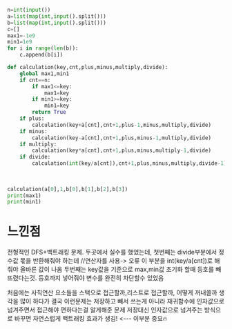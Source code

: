 ```py
n=int(input())
a=list(map(int,input().split()))
b=list(map(int,input().split()))
c=[]
max1=-1e9
min1=1e9
for i in range(len(b)):
    c.append(b[i])

def calculation(key,cnt,plus,minus,multiply,divide):
    global max1,min1
    if cnt==n:
        if max1<=key:
            max1=key
        if min1>=key:
            min1=key
        return True
    if plus:
        calculation(key+a[cnt],cnt+1,plus-1,minus,multiply,divide)
    if minus:
        calculation(key-a[cnt],cnt+1,plus,minus-1,multiply,divide)
    if multiply:
        calculation(key*a[cnt],cnt+1,plus,minus,multiply-1,divide)
    if divide:
        calculation(int(key/a[cnt]),cnt+1,plus,minus,multiply,divide-1)    
    
    
    
calculation(a[0],1,b[0],b[1],b[2],b[3])
print(max1)
print(min1)
```

<h1>느낀점</h1>
전형적인 DFS+백트래킹 문제.
두곳에서 실수를 했었는데, 
첫번째는 divide부분에서 정수값 몫을 반환해줘야 하는데 //연산자를 사용-> 오류 
이 부분을 int(key/a[cnt])로 해줘야 올바른 값이 나옴
두번째는 key값을 기준으로 max,min값 초기화 할때 등호를 빼뜨렸다는것. 등호까지 넣어줘야 변수를 완전히 차단할수 있었음

처음에는 사칙연산 요소들을 스택으로 접근할까,리스트로 접근할까, 어떻게 꺼내쓸까 생각을 많이 하다가 결국 이런문제는
저장하고 빼서 쓰는게 아니라 재귀함수에 인자값으로 넘겨주면서 접근해야 편하다는걸 알게해준 문제
저장대신 인자값으로 넘겨주는 방식으로 바꾸면 자연스럽게 백트래킹 효과가 생김! <--- 이부분 중요🔥
